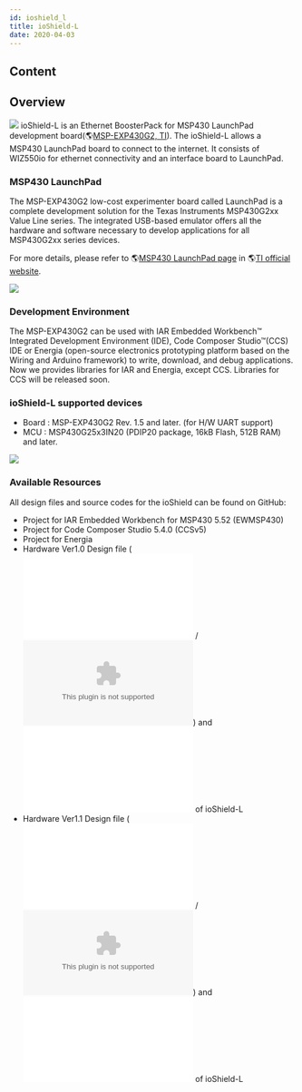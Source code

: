 ```yaml
---
id: ioshield_l
title: ioShield-L
date: 2020-04-03
---
```



## Content
## Overview

![](/osh/ioshield-l/io_s_l_.png) ioShield-L is an Ethernet BoosterPack
for MSP430 LaunchPad development board(🌎[MSP-EXP430G2,
TI](http://www.ti.com/tool/msp-exp430g2)). The ioShield-L allows a
MSP430 LaunchPad board to connect to the internet. It consists of
WIZ550io for ethernet connectivity and an interface board to LaunchPad.

### MSP430 LaunchPad

The MSP-EXP430G2 low-cost experimenter board called LaunchPad is a
complete development solution for the Texas Instruments MSP430G2xx Value
Line series. The integrated USB-based emulator offers all the hardware
and software necessary to develop applications for all MSP430G2xx series
devices.

For more details, please refer to 🌎[MSP430 LaunchPad
page](http://www.ti.com/tool/msp-exp430g2) in 🌎[TI official
website](http://www.ti.com).

![](/osh/ioshield-l/msp-exp430g2_rev1.5_front.jpg)

### Development Environment

The MSP-EXP430G2 can be used with IAR Embedded Workbench™ Integrated
Development Environment (IDE), Code Composer Studio™(CCS) IDE or Energia
(open-source electronics prototyping platform based on the Wiring and
Arduino framework) to write, download, and debug applications. Now we
provides libraries for IAR and Energia, except CCS. Libraries for CCS
will be released soon.

### ioShield-L supported devices

  - Board : MSP-EXP430G2 Rev. 1.5 and later. (for H/W UART support)
  - MCU : MSP430G25x3IN20 (PDIP20 package, 16kB Flash, 512B RAM) and
    later.

![](/osh/ioshield-l/msp-exp430g2.jpg)

### Available Resources

All design files and source codes for the ioShield can be found on
GitHub:

  - Project for IAR Embedded Workbench for MSP430 5.52 (EWMSP430)
  - Project for Code Composer Studio 5.4.0 (CCSv5)
  - Project for Energia
  - Hardware Ver1.0 Design file
    (![PDF](/osh/ioshield-l/ioshield-l_140117.pdf) / ![Eagle
    CAD](/osh/ioshield-l/ioshield-l.zip)) and ![Part
    List](/osh/ioshield-l/ioshield-l_v1_0_pl_140117.pdf) of ioShield-L
  - Hardware Ver1.1 Design file
    (![PDF](/osh/ioshield-l/ioshield-l_v1.1_sch.pdf) / ![Eagle
    CAD](/osh/ioshield-l/ioshield-l_ver1_1.zip)) and ![Part
    List](/osh/ioshield-l/ioshield-l_v1_1_pl_140120.pdf) of ioShield-L
